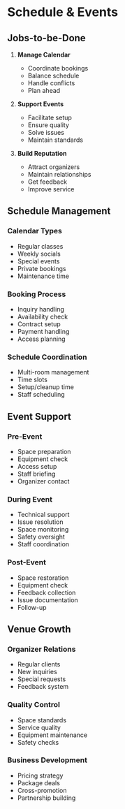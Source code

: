 # Schedule & Events

## Jobs-to-be-Done

1. **Manage Calendar**
   - Coordinate bookings
   - Balance schedule
   - Handle conflicts
   - Plan ahead

2. **Support Events**
   - Facilitate setup
   - Ensure quality
   - Solve issues
   - Maintain standards

3. **Build Reputation**
   - Attract organizers
   - Maintain relationships
   - Get feedback
   - Improve service

## Schedule Management

### Calendar Types
- Regular classes
- Weekly socials
- Special events
- Private bookings
- Maintenance time

### Booking Process
- Inquiry handling
- Availability check
- Contract setup
- Payment handling
- Access planning

### Schedule Coordination
- Multi-room management
- Time slots
- Setup/cleanup time
- Staff scheduling

## Event Support

### Pre-Event
- Space preparation
- Equipment check
- Access setup
- Staff briefing
- Organizer contact

### During Event
- Technical support
- Issue resolution
- Space monitoring
- Safety oversight
- Staff coordination

### Post-Event
- Space restoration
- Equipment check
- Feedback collection
- Issue documentation
- Follow-up

## Venue Growth

### Organizer Relations
- Regular clients
- New inquiries
- Special requests
- Feedback system

### Quality Control
- Space standards
- Service quality
- Equipment maintenance
- Safety checks

### Business Development
- Pricing strategy
- Package deals
- Cross-promotion
- Partnership building 